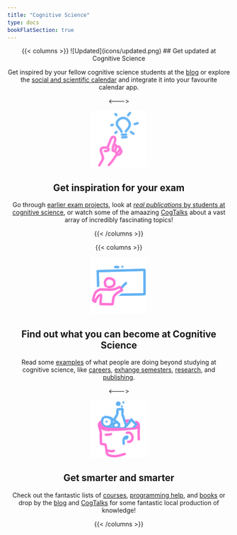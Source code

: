 ```yaml
---
title: "Cognitive Science"
type: docs
bookFlatSection: true
---
```


<!-- ![Cognitive science cover image](../cover.jpg)-->
<div style="text-align: center;">
{{< columns >}}
![Updated](icons/updated.png)
## Get updated at Cognitive Science

Get inspired by your fellow cognitive science students at the [blog](posts) or explore the [social and scientific calendar](calendar) and integrate it into your favourite calendar app.

<--->

![Inspiration](icons/inspiration.png)
## Get inspiration for your exam

Go through [earlier exam projects](docs/cogsci-productions/exam-projects.md), look at [_real publications_ by students at cognitive science](docs/cogsci-productions/student-publications.md), or watch some of the amaazing [CogTalks](docs/cogsci-productions/cogtalks.md) about a vast array of incredibly fascinating topics!

{{< /columns >}}

{{< columns >}}

![Become](icons/become.png)
## Find out what you can become at Cognitive Science

Read some [examples](docs/careers/job-inspiration.md) of what people are doing beyond studying at cognitive science, like [careers](docs/careers/job-inspiration.md), [exhange semesters](exhange-semester.md), [research](docs/social/au-environment.md), and [publishing](docs/cogsci-productions/student-publications.md).

<--->

![Smarter](icons/smarter.png)
## Get smarter and smarter

Check out the fantastic lists of [courses](docs/learning/online-courses.md), [programming help](docs/programming-and-statistics), and [books](docs/learning/books.md) or drop by the [blog](posts) and [CogTalks](docs/cogsci-productions/cogtalks.md) for some fantastic local production of knowledge!

{{< /columns >}}

</div>

<!--
# What is cogsci.dk?

Cogsci.dk is the website for all information relevant
to Cognitive Science students and interested at Aarhus University
and associated institutions.

## Who are the people behind this?

The development of this website has been organized
by and for students of Cognitive Science at Aarhus
University, Denmark. The website is actively maintained
and updated by the community and the core team <3

## How can I help?

You can do one or more of the following:

- Share this website with your fellow students!
- Write or propose a page to add to the website
- Write a [blog post on CogSite](docs/contribute/writing-a-blog-post)
- Add your [exam project on the CogSite](docs/contribute)
- Propose other cool things to add (can be **anything**) - contact us [here](docs/contact)

Information on writing the documents on this website
can be found in the [Contribute](docs/contribute) section.
Contact the core team [here](docs/contact).

# Section information

## Contact

The [contact](docs/contact/_index.md) section
contains the contact information of all relevant
parties at Aarhus University that you might need contact
information on. 

## Contribute

The [contribute](docs/contribute/_index.md) section contains
information on how you can help add and update the website.
It has extensive guides on anything from
[writing in markdown](docs/contribute/markdown.md)
(the format of the files on this website) to adding
[blog posts](docs/contribute/writing-a-blog-post.md), and some specific guides on [adding content](docs/contribute/adding-content) and special [hugo shortcodes](docs/contribute/shortcodes).

## Cogsci Productions

Stuff made by our students! 

In [Cogsci Productions](docs/cogsci-productions/_index.md), you will find
[documents of the past](docs/cogsci-productions/exam-projects.md)
(like exam projects) and the
[halls of fame](docs/cogsci-productions/student-publications.md)
that demand glory in the Cognitive Science program! Also an archive of the amazing [CogTalks](docs/cogsci-productions/cogtalks.md), and [other cool projects](docs/cogsci-productions/other-productions.md)

## Social Hub

In the [social hub](docs/social/_index.md), you will
find the beautiful, loving relationships available on the
Cognitive Science program. You can find the
[social groups](docs/social/social-groups.md), contact information for [teachers and instructors](docs/social/all-teachers.md), and an overview of organizations like [research groups](docs/social/au-environment.md) at AU.

## Support 

[international support](docs/support/international-support.md), more

## Programming and Statistics

In this section, you can find all that which has been missing
in your life. Access to endless
[cheat sheets](docs/programming-and-statistics/cheat-sheet.md), [guides](docs/programming-and-statistics/guides.md),
incredible [package lists](docs/programming-and-statistics/packages.md), [software tools](docs/programming-and-statistics/tools.md),
magnificent mathematics, and beautiful statistics. The joy of
logic is upon us.

## Extended learning

In [Extended Learning](docs/learning/_index.md),
you will find access to lists and lists of glorious resources
from [online courses](docs/learning/online-courses.md)
to enticing [books](docs/learning/books.md), [podcasts](docs/learning/podcasts.md) and
[helpfully informative](docs/learning/video-tutorial.md) or merely [interesting videos](docs/learning/video-talks.md).

## Formal stuff

We know that Aarhus University's organizational structure can
be a bit daunting which is why we have attempted to gather all
of the best resources _you_ need for your student experience in
the very formally named [Formal Stuff](docs/support/links/_index.md).

## Career

In the [career section](docs/careers/_index.md), there is ample
opportunity to get lost in all of the possibilities that
Cognitive Science brings you. With everything from
[job inspiration](docs/careers/job-inspiration.md) (for cogsci students) to a 
[career brochure](docs/careers/career-brochure.md) (to show others what we can do) and in the future a job bank.
-->